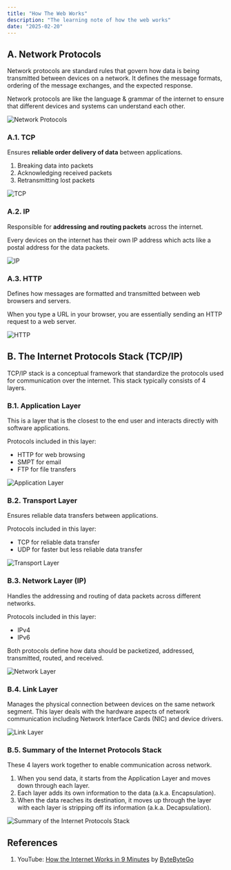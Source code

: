 ```yaml
---
title: "How The Web Works"
description: "The learning note of how the web works"
date: "2025-02-20"
---
```


## A. Network Protocols

Network protocols are standard rules that govern how data is being transmitted between devices on a network. It defines the message formats, ordering of the message exchanges, and the expected response.

Network protocols are like the language & grammar of the internet to ensure that different devices and systems can understand each other.

![Network Protocols](/how-the-web-works/network-protocols.png)

### A.1. TCP

Ensures **reliable order delivery of data** between applications.
1. Breaking data into packets
2. Acknowledging received packets
3. Retransmitting lost packets

![TCP](/how-the-web-works/tcp.png)

### A.2. IP

Responsible for **addressing and routing packets** across the internet.

Every devices on the internet has their own IP address which acts like a postal address for the data packets.

![IP](/how-the-web-works/ip.png)

### A.3. HTTP

Defines how messages are formatted and transmitted between web browsers and servers.

When you type a URL in your browser, you are essentially sending an HTTP request to a web server.

![HTTP](/how-the-web-works/http.png)

## B. The Internet Protocols Stack (TCP/IP)

TCP/IP stack is a conceptual framework that standardize the protocols used for communication over the internet. This stack typically consists of 4 layers.

### B.1. Application Layer

This is a layer that is the closest to the end user and interacts directly with software applications. 

Protocols included in this layer:
- HTTP for web browsing
- SMPT for email
- FTP for file transfers

![Application Layer](/how-the-web-works/tcp-ip-application-layer.png)

### B.2. Transport Layer

Ensures reliable data transfers between applications. 

Protocols included in this layer:
- TCP for reliable data transfer
- UDP for faster but less reliable data transfer

![Transport Layer](/how-the-web-works/tcp-ip-transport-layer.png)

### B.3. Network Layer (IP)

Handles the addressing and routing of data packets across different networks.

Protocols included in this layer:
- IPv4
- IPv6

Both protocols define how data should be packetized, addressed, transmitted, routed, and received.

![Network Layer](/how-the-web-works/tcp-ip-network-layer.png)

### B.4. Link Layer

Manages the physical connection between devices on the same network segment. This layer deals with the hardware aspects of network communication including Network Interface Cards (NIC) and device drivers.

![Link Layer](/how-the-web-works/tcp-ip-link-layer.png)

### B.5. Summary of the Internet Protocols Stack

These 4 layers work together to enable communication across network.

1. When you send data, it starts from the Application Layer and moves down through each layer.
2. Each layer adds its own information to the data (a.k.a. Encapsulation).
3. When the data reaches its destination, it moves up through the layer with each layer is stripping off its information (a.k.a. Decapsulation).

![Summary of the Internet Protocols Stack](/how-the-web-works/tcp-ip-summary.png)

## References

1. YouTube: [How the Internet Works in 9 Minutes](https://www.youtube.com/watch?v=sMHzfigUxz4) by [ByteByteGo](https://www.youtube.com/@ByteByteGo)